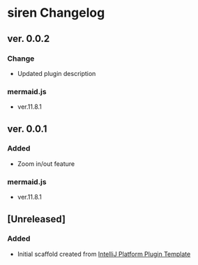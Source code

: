 <!-- Keep a Changelog guide -> https://keepachangelog.com -->

# siren Changelog

## ver. 0.0.2
### Change
- Updated plugin description
### mermaid.js
- ver.11.8.1

## ver. 0.0.1
### Added
- Zoom in/out feature
### mermaid.js
- ver.11.8.1

## [Unreleased]
### Added
- Initial scaffold created from [IntelliJ Platform Plugin Template](https://github.com/JetBrains/intellij-platform-plugin-template)
